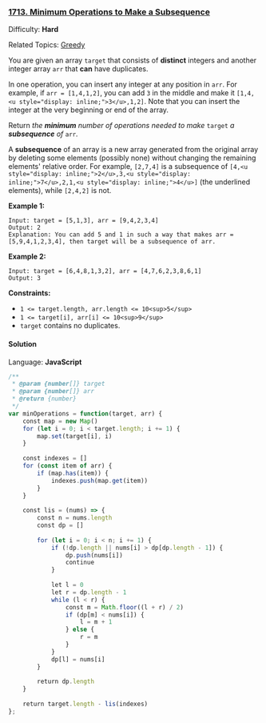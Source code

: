 ### [1713\. Minimum Operations to Make a Subsequence](https://leetcode.com/problems/minimum-operations-to-make-a-subsequence/)

Difficulty: **Hard**  

Related Topics: [Greedy](https://leetcode.com/tag/greedy/)


You are given an array `target` that consists of **distinct** integers and another integer array `arr` that **can** have duplicates.

In one operation, you can insert any integer at any position in `arr`. For example, if `arr = [1,4,1,2]`, you can add `3` in the middle and make it `[1,4,<u style="display: inline;">3</u>,1,2]`. Note that you can insert the integer at the very beginning or end of the array.

Return _the **minimum** number of operations needed to make_ `target` _a **subsequence** of_ `arr`_._

A **subsequence** of an array is a new array generated from the original array by deleting some elements (possibly none) without changing the remaining elements' relative order. For example, `[2,7,4]` is a subsequence of `[4,<u style="display: inline;">2</u>,3,<u style="display: inline;">7</u>,2,1,<u style="display: inline;">4</u>]` (the underlined elements), while `[2,4,2]` is not.

**Example 1:**

```
Input: target = [5,1,3], arr = [9,4,2,3,4]
Output: 2
Explanation: You can add 5 and 1 in such a way that makes arr = [5,9,4,1,2,3,4], then target will be a subsequence of arr.
```

**Example 2:**

```
Input: target = [6,4,8,1,3,2], arr = [4,7,6,2,3,8,6,1]
Output: 3
```

**Constraints:**

*   `1 <= target.length, arr.length <= 10<sup>5</sup>`
*   `1 <= target[i], arr[i] <= 10<sup>9</sup>`
*   `target` contains no duplicates.


#### Solution

Language: **JavaScript**

```javascript
/**
 * @param {number[]} target
 * @param {number[]} arr
 * @return {number}
 */
var minOperations = function(target, arr) {
    const map = new Map()
    for (let i = 0; i < target.length; i += 1) {
        map.set(target[i], i)
    }
    
    const indexes = []
    for (const item of arr) {
        if (map.has(item)) {
            indexes.push(map.get(item))
        }
    }
    
    const lis = (nums) => {
        const n = nums.length
        const dp = []
        
        for (let i = 0; i < n; i += 1) {
            if (!dp.length || nums[i] > dp[dp.length - 1]) {
                dp.push(nums[i])
                continue
            }
            
            let l = 0
            let r = dp.length - 1
            while (l < r) {
                const m = Math.floor((l + r) / 2)
                if (dp[m] < nums[i]) {
                    l = m + 1
                } else {
                    r = m
                }
            }
            dp[l] = nums[i]
        }
        
        return dp.length
    }
    
    return target.length - lis(indexes)
};
```